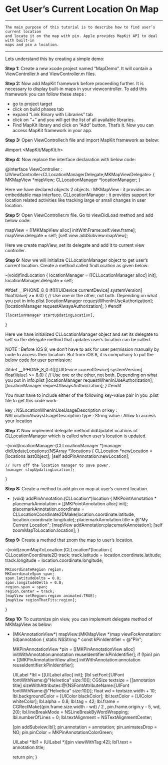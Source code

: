 Get User’s Current Location On Map
====================================
---
	The main purpose of this tutorial is to describe how to find user’s current location 
	and locate it on the map with pin. Apple provides MapKit API to deal with built-in 
	maps and pin a location.
---
Lets understand this by creating a simple demo:

**Step 1:**
Create a new xcode project named “MapDemo”. It will contain a ViewController.h and ViewController.m files.

**Step 2:**
Now add MapKit framework before proceeding further.	 It is necessary to display built-in maps in your viewcontroller. To add this framework you can follow these steps :
-	go to project target
-	click on build phases tab
-	expand “Link Binary with Libraries” tab
-	click on “+” and you will get the list of all available libraries.
-	Find MapKit library and click on “Add” button. That’s it.  Now you can access MapKit framework in your app.

**Step 3:**
Open ViewController.h file and import MapKit framework as below:

#import <MapKit/MapKit.h>

**Step 4:**
Now replace the interface declaration with below code:

@interface ViewController : UIViewController<CLLocationManagerDelegate,MKMapViewDelegate> {
    MKMapView *mapView;
    CLLocationManager *locationManager;
}

Here we have declared objects 2 objects :
MKMapView : it provides an embeddable map interface.
CLLocationManager : it provides support for location related activities like tracking large or small changes in user location.

**Step 5:**
Open ViewController.m file. Go to viewDidLoad method and add below code:


mapView = [[MKMapView alloc] initWithFrame:self.view.frame];
mapView.delegate = self;
[self.view addSubview:mapView];

Here we create mapView, set its delegate and add it to current view controller.

**Step 6:**
Now we will initialize CLLocationManager object to get user’s current location. Create a method called findLocation as given below:

-(void)findLocation {
locationManager = [[CLLocationManager alloc] init];
locationManager.delegate = self;
    
#ifdef __IPHONE_8_0
    if([[[UIDevice currentDevice] systemVersion] floatValue] >= 8.0) {
        // Use one or the other, not both. Depending on what you put in info.plist
        [locationManager requestWhenInUseAuthorization];
        [locationManager requestAlwaysAuthorization];
    }
#endif
    
    [locationManager startUpdatingLocation];
}

Here we have initialized CLLocationManager object and set its delegate to self so the delegate method that updates user’s location can be called.

NOTE : Before iOS 8, we don’t have to ask for user permission manually by code to access their location. But from iOS 8, it is compulsory to put the below code for user permission:

#ifdef __IPHONE_8_0
    if([[[UIDevice currentDevice] systemVersion] floatValue] >= 8.0) {
        // Use one or the other, not both. Depending on what you put in info.plist
        [locationManager requestWhenInUseAuthorization];
        [locationManager requestAlwaysAuthorization];
    }
#endif

You must have to include either of the following key-value pair in you .plist file to get this code work:

key : NSLocationWhenInUseUsageDescription
or
key : NSLocationAlwaysUsageDescription
type : String
value : Allow <your app name> to access your location


**Step 7:**
Now implement delegate method didUpdateLocations of CLLocationManager which is called when user’s location is updated.

-(void)locationManager:(CLLocationManager *)manager didUpdateLocations:(NSArray *)locations {
    CLLocation *newLocation = [locations lastObject];
    [self addPinAnnotation:newLocation];

    // Turn off the location manager to save power.
    [manager stopUpdatingLocation];
}

**Step 8:**
Create a method to add pin on map at user’s current location.

- (void) addPinAnnotation:(CLLocation*)location {
    MKPointAnnotation * placemarkAnnotation = [[MKPointAnnotation alloc] init];
    placemarkAnnotation.coordinate = CLLocationCoordinate2DMake(location.coordinate.latitude, location.coordinate.longitude);
    placemarkAnnotation.title = @"My Current Location";
    [mapView addAnnotation:placemarkAnnotation];
    [self zoomMapToLocation:location];
}

**Step 9:**
Create a method that zoom the map to user’s location.

-(void)zoomMapToLocation:(CLLocation*)location {
    CLLocationCoordinate2D track;
    track.latitude = location.coordinate.latitude;
    track.longitude = location.coordinate.longitude;
    
    MKCoordinateRegion region;
    MKCoordinateSpan span;
    span.latitudeDelta = 0.8;
    span.longitudeDelta = 0.8;
    region.span = span;
    region.center = track;
    [mapView setRegion:region animated:TRUE];
    [mapView regionThatFits:region];
}

**Step 10:**
To customize pin view, you can implement delegate method of MKMapView as below:
- (MKAnnotationView*) mapView:(MKMapView *)map viewForAnnotation:(id<MKAnnotation>)annotation {
    static NSString * const kPinIdentifier = @"Pin";
    
    MKPinAnnotationView *pin = [[MKPinAnnotationView alloc] initWithAnnotation:annotation reuseIdentifier:kPinIdentifier];
    if (!pin)
        pin = [[MKPinAnnotationView alloc] initWithAnnotation:annotation reuseIdentifier:kPinIdentifier];

    UILabel *lbl = [[UILabel alloc] init];
    [lbl setFont:[UIFont fontWithName:@"Helvetica" size:10]];
    CGSize textsize = [[annotation title] sizeWithAttributes:@{NSFontAttributeName:[UIFont fontWithName:@"Helvetica" size:10]}];
    float wd = textsize.width + 10;
    lbl.backgroundColor = [UIColor blackColor];
    lbl.textColor = [UIColor whiteColor];
    lbl.alpha = 0.8;
    lbl.tag = 42;
    lbl.frame = CGRectMake((pin.frame.size.width - wd) / 2 , pin.frame.origin.y - 5, wd, 20);
    lbl.lineBreakMode = NSLineBreakByWordWrapping;
    lbl.numberOfLines = 0;
    lbl.textAlignment = NSTextAlignmentCenter;
    
    [pin addSubview:lbl];
    pin.annotation = annotation;
    pin.animatesDrop = NO;
    pin.pinColor = MKPinAnnotationColorGreen;
    
    UILabel *lbl1 = (UILabel *)[pin viewWithTag:42];
    lbl1.text = annotation.title;

    return pin;
}
